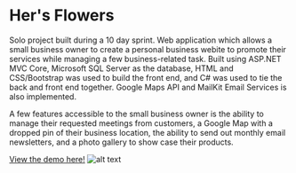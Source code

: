 # Her's Flowers

Solo project built during a 10 day sprint.  Web application which allows a small business owner to create a personal business webite to promote their services while managing a few business-related task.  Built using ASP.NET MVC Core, Microsoft SQL Server as the database, HTML and CSS/Bootstrap was used to build the front end, and C# was used to tie the back and front end together.  Google Maps API and MailKit Email Services is also implemented.

A few features accessible to the small business owner is the ability to manage their requested meetings from customers, a Google Map with a dropped pin of their business location, the ability to send out monthly email newsletters, and a photo gallery to show case their products.

[View the demo here!](https://vimeo.com/532283172)
![alt text](https://www.chue-vang.com/static/b0794b4a89c8af92802f9533aed9aacd/e03bc/HersFlowers.png)
